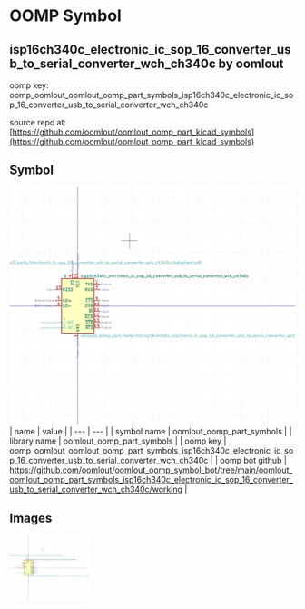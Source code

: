 # OOMP Symbol  
## isp16ch340c_electronic_ic_sop_16_converter_usb_to_serial_converter_wch_ch340c  by oomlout  
  
oomp key: oomp_oomlout_oomlout_oomp_part_symbols_isp16ch340c_electronic_ic_sop_16_converter_usb_to_serial_converter_wch_ch340c  
  
source repo at: [https://github.com/oomlout/oomlout_oomp_part_kicad_symbols](https://github.com/oomlout/oomlout_oomp_part_kicad_symbols)  
## Symbol  
  
[![working.png](working_600.png)](working.png)  
| name | value | 
| --- | --- | 
| symbol name | oomlout_oomp_part_symbols | 
| library name | oomlout_oomp_part_symbols | 
| oomp key | oomp_oomlout_oomlout_oomp_part_symbols_isp16ch340c_electronic_ic_sop_16_converter_usb_to_serial_converter_wch_ch340c | 
| oomp bot github | https://github.com/oomlout/oomlout_oomp_symbol_bot/tree/main/oomlout_oomlout_oomp_part_symbols_isp16ch340c_electronic_ic_sop_16_converter_usb_to_serial_converter_wch_ch340c/working | 
## Images  
  
[![working.png](working_140.png)](working.png)  
